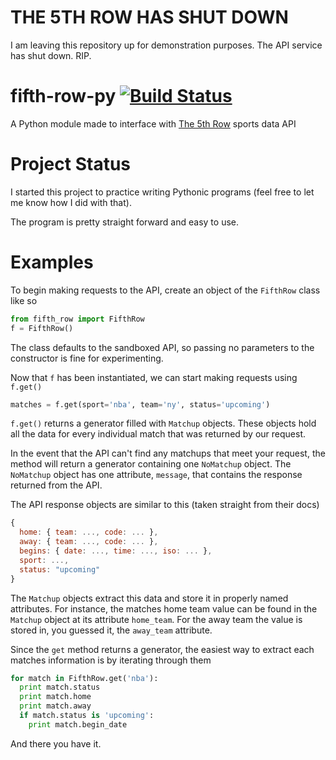 # THE 5TH ROW HAS SHUT DOWN
I am leaving this repository up for demonstration purposes. The API service has shut down. RIP.

# fifth-row-py [![Build Status](https://travis-ci.org/KinmanCovey/fifth-row-py.svg?branch=master)](https://travis-ci.org/KinmanCovey/fifth-row-py)
A Python module made to interface with [The 5th Row](http://www.the5throw.com) sports data API

# Project Status
I started this project to practice writing Pythonic programs (feel free to let me know how I did with that).

The program is pretty straight forward and easy to use.

# Examples

To begin making requests to the API, create an object of the `FifthRow` class like so
```python
from fifth_row import FifthRow
f = FifthRow()
```
The class defaults to the sandboxed API, so passing no parameters to the constructor is fine for experimenting.

Now that `f` has been instantiated, we can start making requests using `f.get()`
```python
matches = f.get(sport='nba', team='ny', status='upcoming')
```
`f.get()` returns a generator filled with `Matchup` objects. These objects hold all the data for every individual match that was returned by our request.

In the event that the API can't find any matchups that meet your request, the method will return a generator containing one `NoMatchup` object. The `NoMatchup` object has one attribute, `message`, that contains the response returned from the API.

The API response objects are similar to this (taken straight from their docs)
```javascript
{
  home: { team: ..., code: ... },
  away: { team: ..., code: ... },
  begins: { date: ..., time: ..., iso: ... },
  sport: ...,
  status: "upcoming"
}
```
The `Matchup` objects extract this data and store it in properly named attributes. For instance, the matches home team value can be found in the `Matchup` object at its attribute `home_team`. For the away team the value is stored in, you guessed it, the `away_team` attribute.

Since the `get` method returns a generator, the easiest way to extract each matches information is by iterating through them
```python
for match in FifthRow.get('nba'):
  print match.status
  print match.home
  print match.away
  if match.status is 'upcoming':
    print match.begin_date
```

And there you have it.
